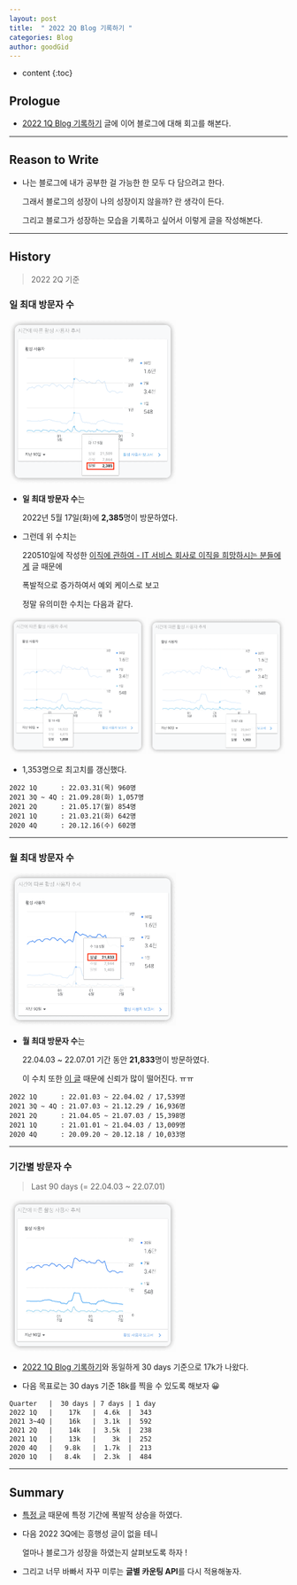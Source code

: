 ```yaml
---
layout: post
title:  " 2022 2Q Blog 기록하기 "
categories: Blog
author: goodGid
---
```

* content
{:toc}

## Prologue

* [2022 1Q Blog 기록하기]({{site.url}}/2022-1Q-Blog) 글에 이어 블로그에 대해 회고를 해본다.



---

## Reason to Write

* 나는 블로그에 내가 공부한 걸 가능한 한 모두 다 담으려고 한다.

  그래서 블로그의 성장이 나의 성장이지 않을까? 란 생각이 든다.

  그리고 블로그가 성장하는 모습을 기록하고 싶어서 이렇게 글을 작성해본다.


---


## History

> 2022 2Q 기준

### 일 최대 방문자 수

<img src="/assets/img/blog/2022-2Q-Blog_1.png" alt="" style="max-width: 60%;">

* **일 최대 방문자 수**는

  2022년 5월 17일(화)에 **2,385**명이 방문하였다.

* 그런데 위 수치는 

  220510일에 작성한 [이직에 관하여 - IT 서비스 회사로 이직을 희망하시는 분들에게]({{site.url}}/About-job-change-For-those-who-want-to-move-to-a-IT-company) 글 때문에 
  
  폭발적으로 증가하여서 예외 케이스로 보고

  정말 유의미한 수치는 다음과 같다.

<p>
<img src="/assets/img/blog/2022-2Q-Blog_2.png" alt="" style="max-width: 49%;">
<img src="/assets/img/blog/2022-2Q-Blog_3.png" alt="" style="max-width: 49%;">
</p>

* 1,353명으로 최고치를 갱신했다.

```
2022 1Q      : 22.03.31(목) 960명
2021 3Q ~ 4Q : 21.09.28(화) 1,057명
2021 2Q      : 21.05.17(월) 854명
2021 1Q      : 21.03.21(화) 642명
2020 4Q      : 20.12.16(수) 602명
```

---

### 월 최대 방문자 수

<img src="/assets/img/blog/2022-2Q-Blog_4.png" alt="" style="max-width: 60%;">

* **월 최대 방문자 수**는

  22.04.03 ~ 22.07.01 기간 동안 **21,833**명이 방문하였다.

  이 수치 또한 [이 글]({{site.url}}/About-job-change-For-those-who-want-to-move-to-a-IT-company) 때문에 신뢰가 많이 떨어진다. ㅠㅠ

``` 
2022 1Q      : 22.01.03 ~ 22.04.02 / 17,539명
2021 3Q ~ 4Q : 21.07.03 ~ 21.12.29 / 16,936명
2021 2Q      : 21.04.05 ~ 21.07.03 / 15,398명
2021 1Q      : 21.01.01 ~ 21.04.03 / 13,009명
2020 4Q      : 20.09.20 ~ 20.12.18 / 10,033명
```

---


### 기간별 방문자 수

> Last 90 days (= 22.04.03 ~ 22.07.01)

<img src="/assets/img/blog/2022-2Q-Blog_5.png" alt="" style="max-width: 60%;">

* [2022 1Q Blog 기록하기]({{site.url}}/2022-1Q-Blog)와 동일하게 30 days 기준으로 17k가 나왔다.

* 다음 목표로는 30 days 기준 18k를 찍을 수 있도록 해보자 😀

```
Quarter   |  30 days | 7 days | 1 day 
2022 1Q   |    17k   |  4.6k  |  343
2021 3~4Q |    16k   |  3.1k  |  592
2021 2Q   |    14k   |  3.5k  |  238
2021 1Q   |    13k   |    3k  |  252
2020 4Q   |   9.8k   |  1.7k  |  213
2020 1Q   |   8.4k   |  2.3k  |  484
```

---

## Summary

* [특정 글]({{site.url}}/About-job-change-For-those-who-want-to-move-to-a-IT-company) 때문에 특정 기간에 폭발적 상승을 하였다.

* 다음 2022 3Q에는 흥행성 글이 없을 테니

  얼마나 블로그가 성장을 하였는지 살펴보도록 하자 !

* 그리고 너무 바빠서 자꾸 미루는 **글별 카운팅 API**를 다시 적용해놓자.